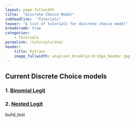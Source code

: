 ```yaml
---
layout: page-fullwidth
title:  "Discrete Choice Model"
subheadline:  "Tutorials"
teaser: "A list of tutorials for discrete choice model"
breadcrumb: true
categories:
    - Tutorials
permalink: /tutorials/dcm/
header:
    title: PyTrans
    image_fullwidth: unsplash_brooklyn-bridge_header.jpg
---
```

## Current Discrete Choice models

### 1. [Binomial Logit](http://nbviewer.jupyter.org/github/PyTrans/Discrete-Choice-Models/blob/master/DCM_1_BinomialLogit/BinaryLogitModel.ipynb)
### 2. [Nested Logit](http://nbviewer.jupyter.org/github/PyTrans/Discrete-Choice-Models/blob/master/DCM_2_NestedLogit/Nested%20Logit%20Model.ipynb)

build_test
